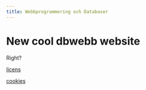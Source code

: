 ```yaml
---
title: Webbprogrammering och Databaser
---
```

New cool dbwebb website
=======================

Right?

[licens](licens)

[cookies](cookies)